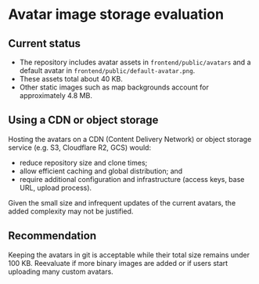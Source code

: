 # Avatar image storage evaluation

## Current status
- The repository includes avatar assets in `frontend/public/avatars` and a default avatar in `frontend/public/default-avatar.png`.
- These assets total about 40 KB.
- Other static images such as map backgrounds account for approximately 4.8 MB.

## Using a CDN or object storage
Hosting the avatars on a CDN (Content Delivery Network) or object storage service (e.g. S3, Cloudflare R2, GCS) would:
- reduce repository size and clone times;
- allow efficient caching and global distribution; and
- require additional configuration and infrastructure (access keys, base URL, upload process).

Given the small size and infrequent updates of the current avatars, the added complexity may not be justified.

## Recommendation
Keeping the avatars in git is acceptable while their total size remains under 100 KB. Reevaluate if more binary images are added or if users start uploading many custom avatars.
